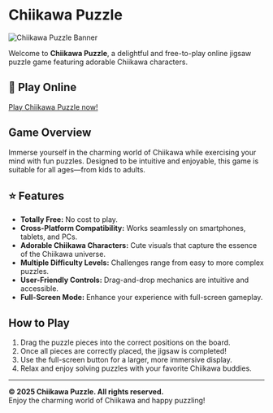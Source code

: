 # Chiikawa Puzzle

![Chiikawa Puzzle Banner](https://kaloodinaz.github.io/chiikawa-puzzle/og-image.jpg)

Welcome to **Chiikawa Puzzle**, a delightful and free-to-play online jigsaw puzzle game featuring adorable Chiikawa characters.

## 🔗 Play Online

[Play Chiikawa Puzzle now!](https://kaloodinaz.github.io/chiikawa-puzzle/)

##  Game Overview

Immerse yourself in the charming world of Chiikawa while exercising your mind with fun puzzles. Designed to be intuitive and enjoyable, this game is suitable for all ages—from kids to adults.

## ⭐ Features

- **Totally Free:** No cost to play.
- **Cross-Platform Compatibility:** Works seamlessly on smartphones, tablets, and PCs.
- **Adorable Chiikawa Characters:** Cute visuals that capture the essence of the Chiikawa universe.
- **Multiple Difficulty Levels:** Challenges range from easy to more complex puzzles.
- **User-Friendly Controls:** Drag-and-drop mechanics are intuitive and accessible.
- **Full-Screen Mode:** Enhance your experience with full-screen gameplay.

##  How to Play

1. Drag the puzzle pieces into the correct positions on the board.
2. Once all pieces are correctly placed, the jigsaw is completed!
3. Use the full-screen button for a larger, more immersive display.
4. Relax and enjoy solving puzzles with your favorite Chiikawa buddies.

---

**© 2025 Chiikawa Puzzle. All rights reserved.**  
Enjoy the charming world of Chiikawa and happy puzzling!
